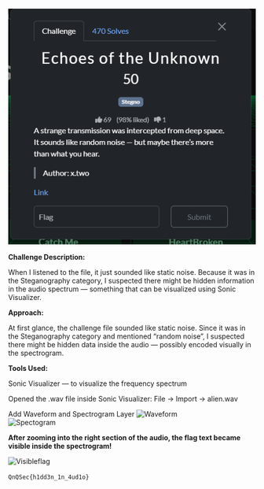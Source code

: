 ![Challenge screenshot](Screenshot2025-10-20091945.png)

**Challenge Description:**

When I listened to the file, it just sounded like static noise.
Because it was in the Steganography category, I suspected there might be hidden information in the audio spectrum — something that can be visualized using Sonic Visualizer.


**Approach:**

At first glance, the challenge file sounded like static noise. Since it was in the Steganography category and mentioned “random noise”, I suspected there might be hidden data inside the audio — possibly encoded visually in the spectrogram.

**Tools Used:**

Sonic Visualizer — to visualize the frequency spectrum

Opened the .wav file inside Sonic Visualizer: File → Import → alien.wav




Add Waveform and Spectrogram Layer
![Waveform](Screenshot2025-10-20091617.png)         
![Spectogram](src="image/Screenshot2025-10-20091617.png")


**After zooming into the right section of the audio, the flag text became visible inside the spectrogram!**

![Visibleflag](../image/Screenshot2025-10-20091651.png)


`QnQSec{h1dd3n_1n_4ud1o}`




